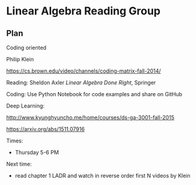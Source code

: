 # Linear Algebra Reading Group


## Plan

Coding oriented

Philip Klein

https://cs.brown.edu/video/channels/coding-matrix-fall-2014/


Reading:
Sheldon Axler *Linear Algebra Done Right*, Springer


Coding:
Use Python Notebook for code examples and share on GitHub


Deep Learning:

http://www.kyunghyuncho.me/home/courses/ds-ga-3001-fall-2015

https://arxiv.org/abs/1511.07916




Times:

- Thursday 5-6 PM

Next time:

- read chapter 1 LADR and watch in reverse order first N videos by Klein



